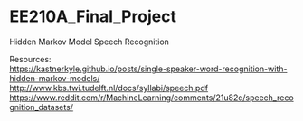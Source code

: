 # EE210A_Final_Project
Hidden Markov Model Speech Recognition

Resources:  
https://kastnerkyle.github.io/posts/single-speaker-word-recognition-with-hidden-markov-models/
http://www.kbs.twi.tudelft.nl/docs/syllabi/speech.pdf
https://www.reddit.com/r/MachineLearning/comments/21u82c/speech_recognition_datasets/
